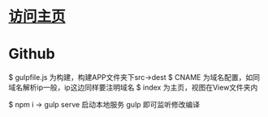 # [访问主页](http://www.ekko.cxfei.cc)
# Github

$ gulpfile.js 为构建，构建APP文件夹下src->dest
$ CNAME 为域名配置，如同域名解析ip一般，ip这边同样要注明域名
$ index 为主页，视图在View文件夹内

$ npm i ->
gulp serve 启动本地服务
gulp 即可监听修改编译
